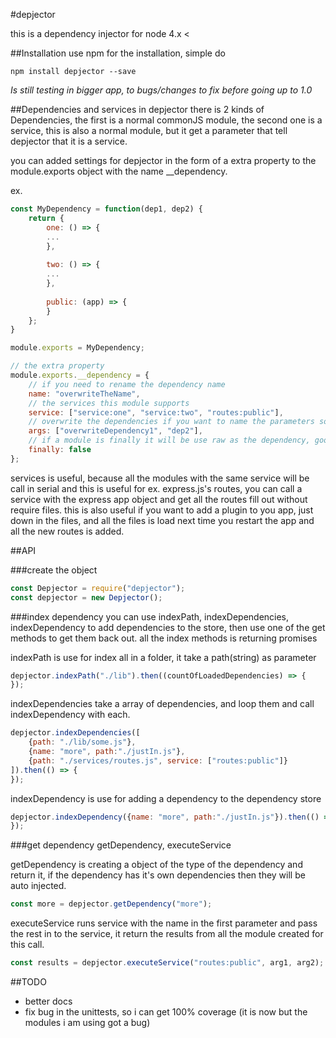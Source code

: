 #depjector

this is a dependency injector for node 4.x <

##Installation
use npm for the installation, simple do
```
npm install depjector --save
```

*Is still testing in bigger app, to bugs/changes to fix before going up to 1.0*

##Dependencies and services
in depjector there is 2 kinds of Dependencies, the first is a normal commonJS module, the second one is a service, this is also a normal module, but it get a parameter that tell depjector that it is a service.

you can added settings for depjector in the form of a extra property to the module.exports object with the name __dependency.

ex.
```javascript
const MyDependency = function(dep1, dep2) {
    return {
        one: () => {
        ...
        },
        
        two: () => {
        ...
        },
        
        public: (app) => {
        }
    };
}

module.exports = MyDependency;

// the extra property
module.exports.__dependency = {
    // if you need to rename the dependency name
    name: "overwriteTheName",
    // the services this module supports
    service: ["service:one", "service:two", "routes:public"],
    // overwrite the dependencies if you want to name the parameters some thing else.
    args: ["overwriteDependency1", "dep2"],
    // if a module is finally it will be use raw as the dependency, good for config or other objects like db connection.
    finally: false
};
```

services is useful, because all the modules with the same service will be call in serial and this is useful for ex. express.js's routes, you can call a service with the express app object and get all the routes fill out without require files. 
this is also useful if you want to add a plugin to you app, just down in the files, and all the files is load next time you restart the app and all the new routes is added. 

##API

###create the object

```javascript
const Depjector = require("depjector");
const depjector = new Depjector();
```

###index dependency
you can use indexPath, indexDependencies, indexDependency to add dependencies to the store, then use one of the get methods to get them back out.
all the index methods is returning promises

indexPath is use for index all in a folder, it take a path(string) as parameter
```javascript
depjector.indexPath("./lib").then((countOfLoadedDependencies) => {
});
```

indexDependencies take a array of dependencies, and loop them and call indexDependency with each.
```javascript
depjector.indexDependencies([
    {path: "./lib/some.js"},
    {name: "more", path:"./justIn.js"},
    {path: "./services/routes.js", service: ["routes:public"]}
]).then(() => {
});
```

indexDependency is use for adding a dependency to the dependency store
```javascript
depjector.indexDependency({name: "more", path:"./justIn.js"}).then(() => {
});
```

###get dependency
getDependency, executeService

getDependency is creating a object of the type of the dependency and return it, if the dependency has it's own dependencies then they will be auto injected.
```javascript
const more = depjector.getDependency("more");
```

executeService runs service with the name in the first parameter and pass the rest in to the service, it return the results from all the module created for this call.
```javascript
const results = depjector.executeService("routes:public", arg1, arg2);
```


##TODO

* better docs
* fix bug in the unittests, so i can get 100% coverage (it is now but the modules i am using got a bug)